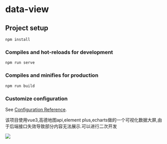 # data-view

## Project setup
```
npm install
```

### Compiles and hot-reloads for development
```
npm run serve
```

### Compiles and minifies for production
```
npm run build
```

### Customize configuration
See [Configuration Reference](https://cli.vuejs.org/config/).



该项目使用vue3,高德地图api,element plus,echarts做的一个可视化数据大屏,由于后端接口失效导致部分内容无法展示.可以进行二次开发

![](C:\Users\hp\Pictures\bigdate.png)
